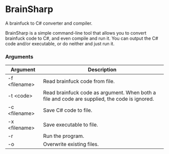 # BrainSharp
A brainfuck to C# converter and compiler.

BrainSharp is a simple command-line tool that allows you to convert brainfuck code to C#, and even compile and run it. You can output the C# code and/or executable, or do neither and just run it.

### Arguments
| Argument | Description |
|---|---|
| -f &lt;filename&gt; | Read brainfuck code from file. |
| -t &lt;code&gt; | Read brainfuck code as argument. When both a file and code are supplied, the code is ignored. |
| -c &lt;filename&gt; | Save C# code to file. |
| -x &lt;filename&gt; | Save executable to file. |
| -r | Run the program. |
| -o | Overwrite existing files. |
